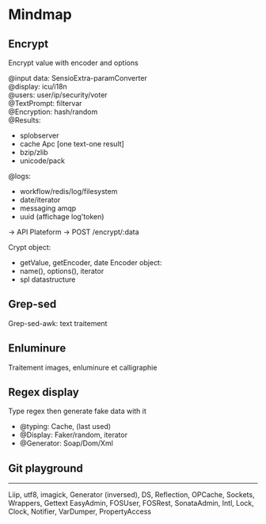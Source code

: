 # Mindmap

## Encrypt
Encrypt value with encoder and options  

@input data: SensioExtra-paramConverter  
@display: icu/i18n  
@users: user/ip/security/voter  
@TextPrompt: filtervar  
@Encryption: hash/random  
@Results: 
- splobserver
- cache Apc [one text-one result]
- bzip/zlib
- unicode/pack

@logs:
- workflow/redis/log/filesystem
- date/iterator
- messaging amqp
- uuid (affichage log'token)

-> API Plateform -> POST /encrypt/:data

Crypt object:
- getValue, getEncoder, date
Encoder object:
- name(), options(), iterator
- spl datastructure

## Grep-sed
Grep-sed-awk: text traitement

## Enluminure
Traitement images, enluminure et calligraphie

## Regex display
Type regex then generate fake data with it  
- @typing: Cache, (last used)
- @Display: Faker/random, iterator
- @Generator: Soap/Dom/Xml

## Git playground

---
Liip, utf8, imagick, Generator (inversed), DS, Reflection, OPCache, Sockets, Wrappers, Gettext
EasyAdmin, FOSUser, FOSRest, SonataAdmin, Intl, Lock, Clock, Notifier, VarDumper, PropertyAccess
